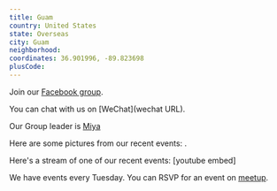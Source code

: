 ```yaml
---
title: Guam
country: United States
state: Overseas
city: Guam
neighborhood: 
coordinates: 36.901996, -89.823698
plusCode:
---
```

Join our [Facebook group](https://www.facebook.com/groups/free.code.camp.Guam).

You can chat with us on [WeChat](wechat URL).

Our Group leader is [Miya](freecodecamp.org/miya)

Here are some pictures from our recent events:
![]().

Here's a stream of one of our recent events:
[youtube embed]

We have events every Tuesday. You can RSVP for an event on [meetup](meetupurl).
